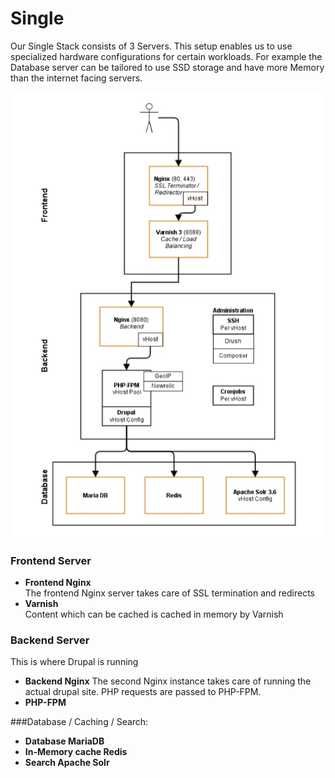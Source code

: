 # Single

Our Single Stack consists of 3 Servers. This setup enables us to use specialized hardware configurations for certain workloads. For example the Database server can be tailored to use SSD storage and have more Memory than the internet facing servers.

![Single Stack Overview](single.jpg)

### Frontend Server
* **Frontend Nginx**  
The frontend Nginx server takes care of SSL termination and redirects
* **Varnish**  
Content which can be cached is cached in memory by Varnish

### Backend Server
This is where Drupal is running

* **Backend Nginx**
The second Nginx instance takes care of running the actual drupal site. PHP requests are passed to PHP-FPM.
* **PHP-FPM**


###Database / Caching / Search:
* **Database MariaDB**
* **In-Memory cache Redis**
* **Search Apache Solr**
